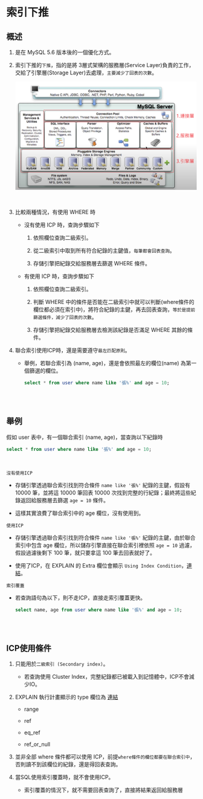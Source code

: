 # 索引下推

## 概述

1. 是在 MySQL 5.6 版本後的一個優化方式。

2. 索引下推的`下推`，指的是將 3層式架構的服務層(Service Layer)負責的工作，交給了引擎層(Storage Layer)去處理，`主要減少了回表的次數`。

    <img src='../../_image/Snipaste_2023-11-22_01-59-54.png'>

<br/>

3. 比較兩種情況，有使用 WHERE 時
    
    * 沒有使用 ICP 時，查詢步驟如下

        1. 依照欄位查詢二級索引。

        2. 從二級索引中取到所有符合紀錄的主鍵值，`每筆都會回表查詢`。

        3. 存儲引擎把紀錄交給服務層去篩選 WHERE 條件。


    * 有使用 ICP 時，查詢步驟如下

        1. 依照欄位查詢二級索引。

        2. 判斷 WHERE 中的條件是否能在二級索引中就可以判斷(where條件的欄位都必須在索引中)，將符合紀錄的主鍵，再去回表查詢，`等於是提前篩選條件，減少了回表的次數`。

        3. 存儲引擎把紀錄交給服務層去檢測該紀錄是否滿足 WHERE 其餘的條件。

4. 聯合索引使用ICP時，還是需要遵守`最左匹配原則`。

    * 舉例，若聯合索引為 (name, age)，還是會依照最左的欄位(name) 為第一個篩選的欄位。

        ```sql
        select * from user where name like '張%' and age = 10;
        ```

<br/>

<br/>


## 舉例
假如 user 表中，有一個聯合索引 (name, age)，當查詢以下紀錄時

```sql
select * from user where name like '張%' and age = 10;
```

<br/>

`沒有使用ICP`

* 存儲引擎透過聯合索引找到符合條件 `name like '張%'` 紀錄的主鍵，假設有 10000 筆，並將這 10000 筆回表 10000 次找到完整的行紀錄；最終將這些紀錄返回給服務層去篩選 `age = 10` 條件。

* 這樣其實浪費了聯合索引中的 age 欄位，沒有使用到。


`使用ICP`

* 存儲引擎透過聯合索引找到符合條件 `name like '張%'` 紀錄的主鍵，由於聯合索引中包含 age 欄位，所以儲存引擎直接在聯合索引裡依照 `age = 10` 過濾，假設過濾後剩下 100 筆，就只要拿這 100 筆去回表就好了。

* 使用了ICP，在 EXPLAIN 的 Extra 欄位會顯示 `Using Index Condition`，[連結](../進階3_分析/02_EXPLAIN.md#using-index-condition)。


`索引覆蓋`
* 若查詢語句為以下，則不走ICP，直接走索引覆蓋更快。

    ```sql
    select name, age from user where name like '張%' and age = 10;
    ```


<br/>

<br/>

## ICP使用條件
1. 只能用於`二級索引 (Secondary index)`。

    * 若查詢使用 Cluster Index，完整紀錄都已被載入到記憶體中，ICP不會減少IO。

2. EXPLAIN 執行計畫顯示的 type 欄位為 [連結](../進階3_分析/02_EXPLAIN.md#欄位-type-重要)

    * range

    * ref

    * eq_ref

    * ref_or_null

3. 並非全部 where 條件都可以使用 ICP，前提`where條件的欄位都要在聯合索引中`，否則讀不到該欄位的紀錄，還是得回表查詢。

4. 當SQL使用索引覆蓋時，就不會使用ICP。

    * 索引覆蓋的情況下，就不需要回表查詢了，直接將結果返回給服務層